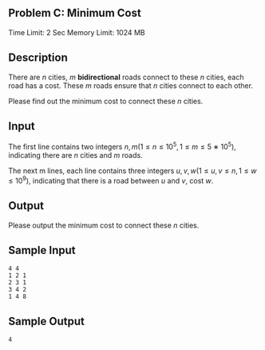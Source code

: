 ## Problem C: Minimum Cost

Time Limit: 2 Sec Memory Limit: 1024 MB

## Description

There are $n$ cities, $m$ **bidirectional** roads connect to these $n$ cities, each road has a cost. These $m$ roads ensure that $n$ cities connect to each other. 

Please find out the minimum cost to connect these $n$ cities.

## Input

The first line contains two integers $n,m(1≤n≤10^5,1≤m≤5∗10^5)$, indicating there are $n$ cities and $m$ roads.

The next m lines, each line contains three integers $u, v, w(1≤u,v≤n,1≤w≤10^9)$, indicating that there is a road between $u$ and $v$, cost $w$. 

## Output

Please output the minimum cost to connect these $n$ cities.

## Sample Input

```
4 4
1 2 1
2 3 1
3 4 2
1 4 8
```

## Sample Output

```
4
```

